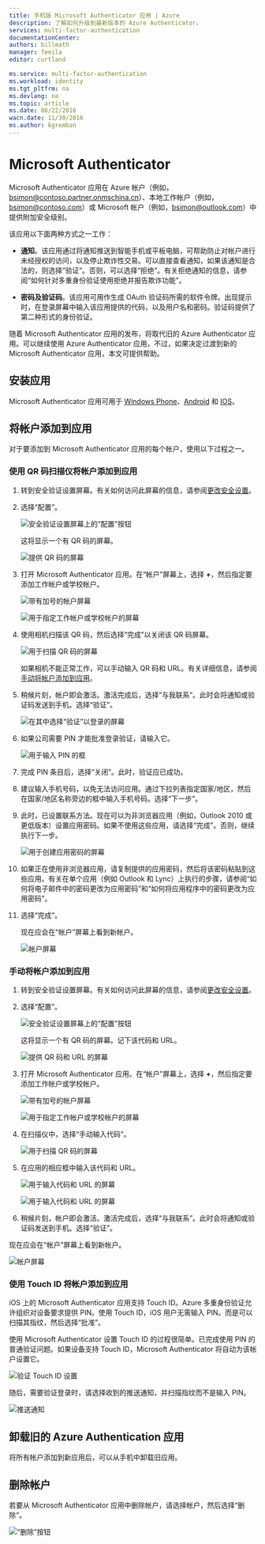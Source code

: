 ```yaml
---
title: 手机版 Microsoft Authenticator 应用 | Azure
description: 了解如何升级到最新版本的 Azure Authenticator。
services: multi-factor-authentication
documentationCenter: 
authors: billmath
manager: femila
editor: curtland

ms.service: multi-factor-authentication
ms.workload: identity
ms.tgt_pltfrm: na
ms.devlang: na
ms.topic: article
ms.date: 08/22/2016
wacn.date: 11/30/2016
ms.author: kgremban
---
```


# Microsoft Authenticator

Microsoft Authenticator 应用在 Azure 帐户（例如，bsimon@contoso.partner.onmschina.cn）、本地工作帐户（例如，bsimon@contoso.com）或 Microsoft 帐户（例如，bsimon@outlook.com）中提供附加安全级别。

该应用以下面两种方式之一工作：

- **通知**。该应用通过将通知推送到智能手机或平板电脑，可帮助防止对帐户进行未经授权的访问，以及停止欺诈性交易。可以直接查看通知，如果该通知是合法的，则选择“验证”。否则，可以选择“拒绝”。有关拒绝通知的信息，请参阅“如何针对多重身份验证使用拒绝并报告欺诈功能”。

- **密码及验证码**。该应用可用作生成 OAuth 验证码所需的软件令牌。出现提示时，在登录屏幕中输入该应用提供的代码，以及用户名和密码。验证码提供了第二种形式的身份验证。

随着 Microsoft Authenticator 应用的发布，将取代旧的 Azure Authenticator 应用。可以继续使用 Azure Authenticator 应用，不过，如果决定过渡到新的 Microsoft Authenticator 应用，本文可提供帮助。

## 安装应用

Microsoft Authenticator 应用可用于 [Windows Phone](http://go.microsoft.com/fwlink/?Linkid=825071)、[Android](http://go.microsoft.com/fwlink/?Linkid=825072) 和 [IOS](http://go.microsoft.com/fwlink/?Linkid=825073)。

## 将帐户添加到应用

对于要添加到 Microsoft Authenticator 应用的每个帐户，使用以下过程之一。

### 使用 QR 码扫描仪将帐户添加到应用

1. 转到安全验证设置屏幕。有关如何访问此屏幕的信息，请参阅[更改安全设置](./multi-factor-authentication-end-user-manage-settings.md)。

2. 选择“配置”。

    ![安全验证设置屏幕上的“配置”按钮](./media/multi-factor-authentication-azure-authenticator/azureauthe.png)  

    这将显示一个有 QR 码的屏幕。

    ![提供 QR 码的屏幕](./media/multi-factor-authentication-azure-authenticator/barcode2.png)  

3. 打开 Microsoft Authenticator 应用。在“帐户”屏幕上，选择 **+**，然后指定要添加工作帐户或学校帐户。

    ![带有加号的帐户屏幕](./media/multi-factor-authentication-azure-authenticator/addaccount3.png)  

    ![用于指定工作帐户或学校帐户的屏幕](./media/multi-factor-authentication-end-user-first-time-mobile-app/scan.png)  

4. 使用相机扫描该 QR 码，然后选择“完成”以关闭该 QR 码屏幕。

    ![用于扫描 QR 码的屏幕](./media/multi-factor-authentication-end-user-first-time-mobile-app/scan2.png)  

    如果相机不能正常工作，可以手动输入 QR 码和 URL。有关详细信息，请参阅[手动将帐户添加到应用](#add-an-account-to-the-app-manually)。

5. 稍候片刻，帐户即会激活。激活完成后，选择“与我联系”。此时会将通知或验证码发送到手机。选择“验证”。

    ![在其中选择“验证”以登录的屏幕](./media/multi-factor-authentication-end-user-first-time-mobile-app/verify.png)  

6. 如果公司需要 PIN 才能批准登录验证，请输入它。

    ![用于输入 PIN 的框](./media/multi-factor-authentication-end-user-first-time-mobile-app/scan3.png)  

7. 完成 PIN 条目后，选择“关闭”。此时，验证应已成功。
8. 建议输入手机号码，以免无法访问应用。通过下拉列表指定国家/地区，然后在国家/地区名称旁边的框中输入手机号码。选择“下一步”。
9. 此时，已设置联系方法。现在可以为非浏览器应用（例如，Outlook 2010 或更低版本）设置应用密码。如果不使用这些应用，请选择“完成”。否则，继续执行下一步。

    ![用于创建应用密码的屏幕](./media/multi-factor-authentication-end-user-first-time-mobile-app/step4.png)  

10. 如果正在使用非浏览器应用，请复制提供的应用密码，然后将该密码粘贴到这些应用。有关在单个应用（例如 Outlook 和 Lync）上执行的步骤，请参阅“如何将电子邮件中的密码更改为应用密码”和“如何将应用程序中的密码更改为应用密码”。
11. 选择“完成”。

    现在应会在“帐户”屏幕上看到新帐户。

    ![帐户屏幕](./media/multi-factor-authentication-azure-authenticator/accounts.png)  

### 手动将帐户添加到应用  <a name="add-an-account-to-the-app-manually"></a>

1. 转到安全验证设置屏幕。有关如何访问此屏幕的信息，请参阅[更改安全设置](./multi-factor-authentication-end-user-manage-settings.md)。

2. 选择“配置”。

    ![安全验证设置屏幕上的“配置”按钮](./media/multi-factor-authentication-azure-authenticator/azureauthe.png)  

    这将显示一个有 QR 码的屏幕。记下该代码和 URL。

    ![提供 QR 码和 URL 的屏幕](./media/multi-factor-authentication-azure-authenticator/barcode2.png)  

3. 打开 Microsoft Authenticator 应用。在“帐户”屏幕上，选择 **+**，然后指定要添加工作帐户或学校帐户。

    ![带有加号的帐户屏幕](./media/multi-factor-authentication-azure-authenticator/addaccount3.png)  

    ![用于指定工作帐户或学校帐户的屏幕](./media/multi-factor-authentication-end-user-first-time-mobile-app/scan.png)  

4. 在扫描仪中，选择“手动输入代码”。

    ![用于扫描 QR 码的屏幕](./media/multi-factor-authentication-end-user-first-time-mobile-app/scan2.png)  

5. 在应用的相应框中输入该代码和 URL。

    ![用于输入代码和 URL 的屏幕](./media/multi-factor-authentication-azure-authenticator/manual.png)  

    ![用于输入代码和 URL 的屏幕](./media/multi-factor-authentication-end-user-first-time-mobile-app/addaccount2.png)  

6. 稍候片刻，帐户即会激活。激活完成后，选择“与我联系”。此时会将通知或验证码发送到手机。选择“验证”。

现在应会在“帐户”屏幕上看到新帐户。

![帐户屏幕](./media/multi-factor-authentication-azure-authenticator/accounts.png)  

### 使用 Touch ID 将帐户添加到应用

iOS 上的 Microsoft Authenticator 应用支持 Touch ID。Azure 多重身份验证允许组织对设备要求提供 PIN。使用 Touch ID，iOS 用户无需输入 PIN。而是可以扫描其指纹，然后选择“批准”。

使用 Microsoft Authenticator 设置 Touch ID 的过程很简单。已完成使用 PIN 的普通验证问题。如果设备支持 Touch ID，Microsoft Authenticator 将自动为该帐户设置它。

![验证 Touch ID 设置](./media/multi-factor-authentication-azure-authenticator/touchid1.png)  

随后，需要验证登录时，请选择收到的推送通知，并扫描指纹而不是输入 PIN。

![推送通知](./media/multi-factor-authentication-azure-authenticator/touchid2.png)  

## 卸载旧的 Azure Authentication 应用

将所有帐户添加到新应用后，可以从手机中卸载旧应用。

## 删除帐户

若要从 Microsoft Authenticator 应用中删除帐户，请选择帐户，然后选择“删除”。

![“删除”按钮](./media/multi-factor-authentication-azure-authenticator/remove.png)  

<!---HONumber=Mooncake_1010_2016-->
